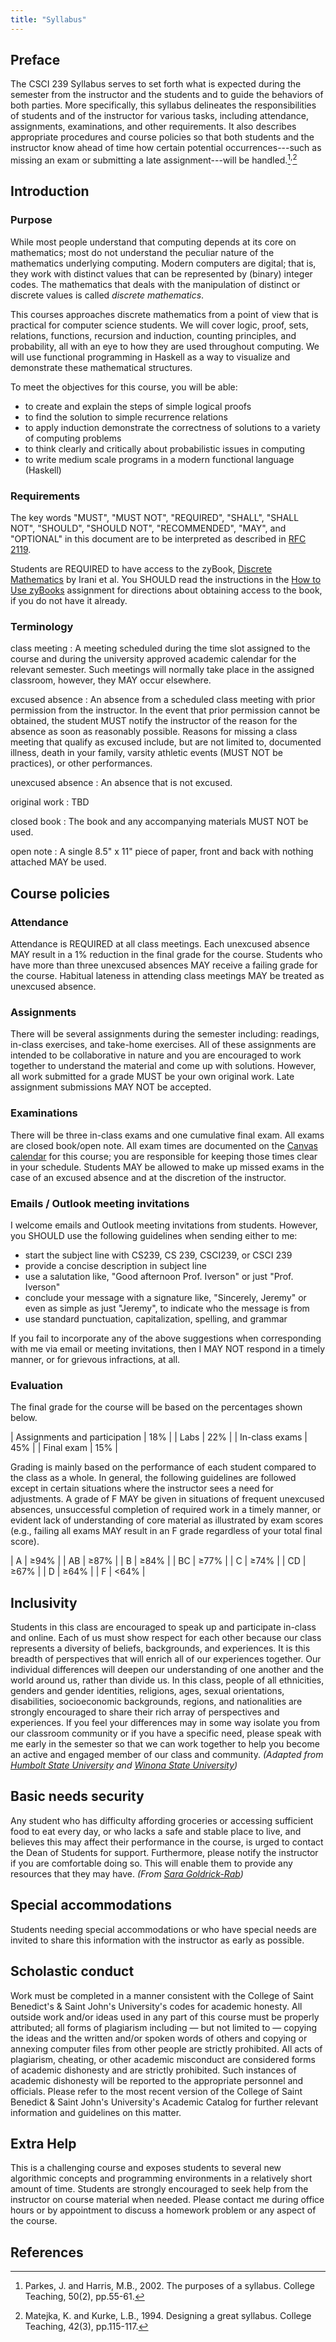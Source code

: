 ```yaml
---
title: "Syllabus"
---
```


## Preface
The CSCI 239 Syllabus serves to set forth what is expected during the semester
from the instructor and the students and to guide the behaviors of both parties.
More specifically, this syllabus delineates the responsibilities of students and
of the instructor for various tasks, including attendance, assignments,
examinations, and other requirements. It also describes appropriate procedures
and course policies so that both students and the instructor know ahead of time
how certain potential occurrences---such as missing an exam or submitting a late
assignment---will be handled.[^1]<sup>,</sup>[^2]

## Introduction
### Purpose
While most people understand that computing depends at its core on mathematics;
most do not understand the peculiar nature of the mathematics underlying
computing. Modern computers are digital; that is, they work with distinct values
that can be represented by (binary) integer codes. The mathematics that deals
with the manipulation of distinct or discrete values is called *discrete
mathematics*.

This courses approaches discrete mathematics from a point of view that is
practical for computer science students. We will cover logic, proof, sets,
relations, functions, recursion and induction, counting principles, and
probability, all with an eye to how they are used throughout computing. We will
use functional programming in Haskell as a way to visualize and demonstrate
these mathematical structures.

To meet the objectives for this course, you will be able:

* to create and explain the steps of simple logical proofs
* to find the solution to simple recurrence relations
* to apply induction demonstrate the correctness of solutions to a variety of
  computing problems
* to think clearly and critically about probabilistic issues in computing
* to write medium scale programs in a modern functional language (Haskell)

### Requirements
The key words "MUST", "MUST NOT", "REQUIRED", "SHALL", "SHALL NOT", "SHOULD",
"SHOULD NOT", "RECOMMENDED", "MAY", and "OPTIONAL" in this document are to be
interpreted as described in [RFC 2119].

Students are REQUIRED to have access to the zyBook, [Discrete
Mathematics](https://learn.zybooks.com/zybook/CSB239IversonFall2018) by Irani et
al. You SHOULD read the instructions in the [How to Use
zyBooks](../assignments/89347) assignment for directions about obtaining access
to the book, if you do not have it already.

### Terminology
class meeting
: A meeting scheduled during the time slot assigned to the course and during the
  university approved academic calendar for the relevant semester. Such meetings
  will normally take place in the assigned classroom, however, they MAY occur
  elsewhere.

excused absence
: An absence from a scheduled class meeting with prior permission from the
  instructor. In the event that prior permission cannot be obtained, the student
  MUST notify the instructor of the reason for the absence as soon as reasonably
  possible. Reasons for missing a class meeting that qualify as excused include,
  but are not limited to, documented illness, death in your family, varsity
  athletic events (MUST NOT be practices), or other performances.

unexcused absence
: An absence that is not excused.

original work
: TBD

closed book
: The book and any accompanying materials MUST NOT be used.

open note
: A single 8.5" x 11" piece of paper, front and back with nothing attached MAY
  be used.

## Course policies
### Attendance
Attendance is REQUIRED at all class meetings. Each unexcused absence MAY result
in a 1% reduction in the final grade for the course. Students who have more than
three unexcused absences MAY receive a failing grade for the course. Habitual
lateness in attending class meetings MAY be treated as unexcused absence.

### Assignments
There will be several assignments during the semester including: readings,
in-class exercises, and take-home exercises. All of these assignments are
intended to be collaborative in nature and you are encouraged to work together
to understand the material and come up with solutions. However, all work
submitted for a grade MUST be your own original work. Late assignment
submissions MAY NOT be accepted.

### Examinations
There will be three in-class exams and one cumulative final exam. All exams are
closed book/open note. All exam times are documented on the [Canvas calendar]
for this course; you are responsible for keeping those times clear in your
schedule. Students MAY be allowed to make up missed exams in the case of an
excused absence and at the discretion of the instructor.

### Emails / Outlook meeting invitations
I welcome emails and Outlook meeting invitations from students. However, you
SHOULD use the following guidelines when sending either to me:
* start the subject line with CS239, CS 239, CSCI239, or CSCI 239
* provide a concise description in subject line
* use a salutation like, "Good afternoon Prof. Iverson" or just "Prof. Iverson"
* conclude your message with a signature like, "Sincerely, Jeremy" or even as
  simple as just "Jeremy", to indicate who the message is from
* use standard punctuation, capitalization, spelling, and grammar

If you fail to incorporate any of the above suggestions when corresponding with
me via email or meeting invitations, then I MAY NOT respond in a timely manner,
or for grievous infractions, at all.

### Evaluation
The final grade for the course will be based on the percentages shown below.

| Assignments and participation | 18% |
| Labs                          | 22% |
| In-class exams                | 45% |
| Final exam                    | 15% |

Grading is mainly based on the performance of each student compared to the class
as a whole. In general, the following guidelines are followed except in certain
situations where the instructor sees a need for adjustments. A grade of F MAY be
given in situations of frequent unexcused absences, unsuccessful completion of
required work in a timely manner, or evident lack of understanding of core
material as illustrated by exam scores (e.g., failing all exams MAY result in an
F grade regardless of your total final score).

| A  | &ge;94% |
| AB | &ge;87% |
| B  | &ge;84% |
| BC | &ge;77% |
| C  | &ge;74% |
| CD | &ge;67% |
| D  | &ge;64% |
| F  | &lt;64% |

## Inclusivity
Students in this class are encouraged to speak up and participate in-class and
online. Each of us must show respect for each other because our class represents
a diversity of beliefs, backgrounds, and experiences. It is this breadth of
perspectives that will enrich all of our experiences together. Our individual
differences will deepen our understanding of one another and the world around
us, rather than divide us. In this class, people of all ethnicities, genders and
gender identities, religions, ages, sexual orientations, disabilities,
socioeconomic backgrounds, regions, and nationalities are strongly encouraged to
share their rich array of perspectives and experiences. If you feel your
differences may in some way isolate you from our classroom community or if you
have a specific need, please speak with me early in the semester so that we can
work together to help you become an active and engaged member of our class and
community. *(Adapted from [Humbolt State University][Humbolt] and [Winona State
University][Winona])*

## Basic needs security
Any student who has difficulty affording groceries or accessing sufficient food
to eat every day, or who lacks a safe and stable place to live, and believes
this may affect their performance in the course, is urged to contact the Dean of
Students for support. Furthermore, please notify the instructor if you are
comfortable doing so. This will enable them to provide any resources that they
may have. *(From [Sara Goldrick-Rab][Medium])*

## Special accommodations
Students needing special accommodations or who have special needs are invited to
share this information with the instructor as early as possible.

## Scholastic conduct
Work must be completed in a manner consistent with the College of Saint
Benedict's & Saint John's University's codes for academic honesty. All outside
work and/or ideas used in any part of this course must be properly attributed;
all forms of plagiarism including — but not limited to — copying the ideas and
the written and/or spoken words of others and copying or annexing computer files
from other people are strictly prohibited. All acts of plagiarism, cheating, or
other academic misconduct are considered forms of academic dishonesty and are
strictly prohibited. Such instances of academic dishonesty will be reported to
the appropriate personnel and officials. Please refer to the most recent version
of the College of Saint Benedict & Saint John's University's Academic Catalog
for further relevant information and guidelines on this matter.

## Extra Help
This is a challenging course and exposes students to several new algorithmic
concepts and programming environments in a relatively short amount of time.
Students are strongly encouraged to seek help from the instructor on course
material when needed. Please contact me during office hours or by appointment to
discuss a homework problem or any aspect of the course.

## References
[^1]: Parkes, J. and Harris, M.B., 2002. The purposes of a syllabus. College Teaching, 50(2), pp.55-61.  
[^2]: Matejka, K. and Kurke, L.B., 1994. Designing a great syllabus. College Teaching, 42(3), pp.115-117.

[RFC 2119]: https://tools.ietf.org/html/rfc2119
[Canvas calendar]: https://csbsju.instructure.com/calendar
[Medium]: https://medium.com/@saragoldrickrab/basic-needs-security-and-the-syllabus-d24cc7afe8c9
[Winona]: https://www.winona.edu/diversity/estatement.asp
[Humbolt]: https://canvas.humboldt.edu/courses/15/assignments/syllabus
